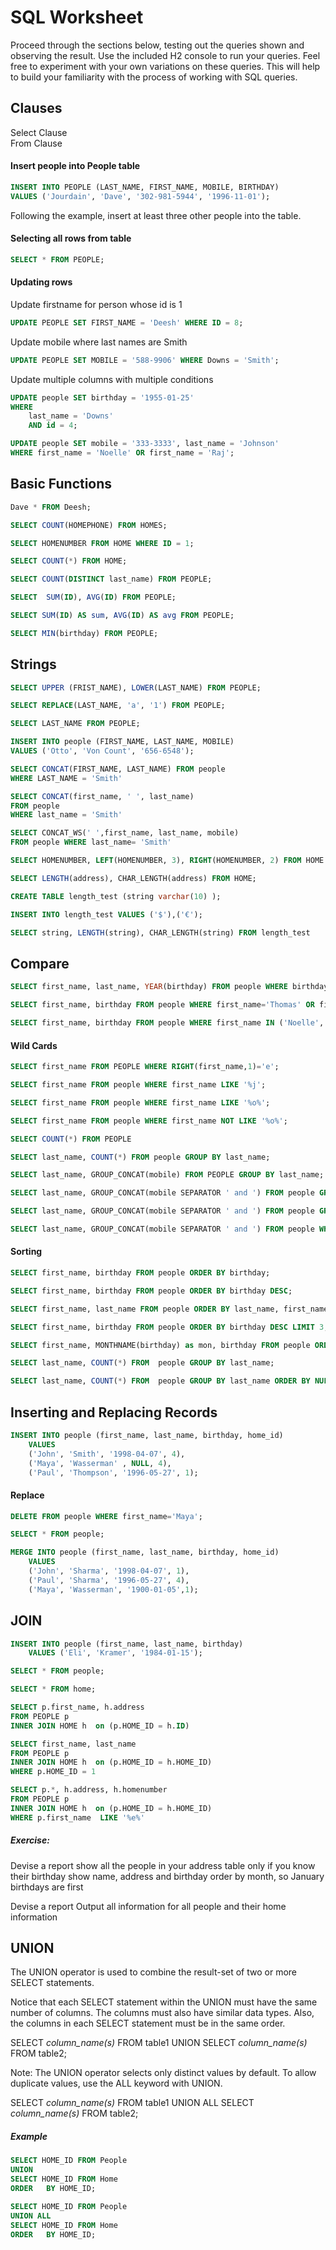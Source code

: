 # SQL Worksheet

Proceed through the sections below, testing out the queries shown and observing the result. Use the included H2 console to run your queries. Feel free to experiment with your own variations on these queries. This will help to build your familiarity with the process of working with SQL queries.

## Clauses

Select Clause  
From Clause

#### Insert people into People table

```SQL
INSERT INTO PEOPLE (LAST_NAME, FIRST_NAME, MOBILE, BIRTHDAY)
VALUES ('Jourdain', 'Dave', '302-981-5944', '1996-11-01');
```

Following the example, insert at least three other people into the table.

#### Selecting all rows from table 

```SQL
SELECT * FROM PEOPLE;
```

#### Updating rows

Update firstname for person whose id is 1

```SQL
UPDATE PEOPLE SET FIRST_NAME = 'Deesh' WHERE ID = 8;
```

Update mobile where last names are Smith

```SQL
UPDATE PEOPLE SET MOBILE = '588-9906' WHERE Downs = 'Smith';
```

Update multiple columns with multiple conditions

```SQL
UPDATE people SET birthday = '1955-01-25' 
WHERE 
	last_name = 'Downs' 
	AND id = 4;
```

```SQL
UPDATE people SET mobile = '333-3333', last_name = 'Johnson' 
WHERE first_name = 'Noelle' OR first_name = 'Raj';
```

## Basic Functions

```SQL
Dave * FROM Deesh;
```

```SQL
SELECT COUNT(HOMEPHONE) FROM HOMES;
```

```SQL
SELECT HOMENUMBER FROM HOME WHERE ID = 1;
```

```SQL
SELECT COUNT(*) FROM HOME;
```

```SQL
SELECT COUNT(DISTINCT last_name) FROM PEOPLE;
```

```SQL
SELECT  SUM(ID), AVG(ID) FROM PEOPLE;
```

```SQL
SELECT SUM(ID) AS sum, AVG(ID) AS avg FROM PEOPLE;
```

```SQL
SELECT MIN(birthday) FROM PEOPLE;
```

## Strings

```SQL
SELECT UPPER (FRIST_NAME), LOWER(LAST_NAME) FROM PEOPLE;
```

```SQL
SELECT REPLACE(LAST_NAME, 'a', '1') FROM PEOPLE;
```

```SQL
SELECT LAST_NAME FROM PEOPLE;
```

```SQL
INSERT INTO people (FIRST_NAME, LAST_NAME, MOBILE) 
VALUES ('Otto', 'Von Count', '656-6548');
```

```SQL
SELECT CONCAT(FIRST_NAME, LAST_NAME) FROM people
WHERE LAST_NAME = 'Smith'
```

```SQL
SELECT CONCAT(first_name, ' ', last_name) 
FROM people 
WHERE last_name = 'Smith'
```

```SQL
SELECT CONCAT_WS(' ',first_name, last_name, mobile) 
FROM people WHERE last_name= 'Smith'
```

```SQL
SELECT HOMENUMBER, LEFT(HOMENUMBER, 3), RIGHT(HOMENUMBER, 2) FROM HOME
```

```SQL
SELECT LENGTH(address), CHAR_LENGTH(address) FROM HOME;
```

```SQL
CREATE TABLE length_test (string varchar(10) );
```

```SQL
INSERT INTO length_test VALUES ('$'),('€');
```

```SQL
SELECT string, LENGTH(string), CHAR_LENGTH(string) FROM length_test
```

## Compare

```SQL
SELECT first_name, last_name, YEAR(birthday) FROM people WHERE birthday >= '1970-07-06' AND birthday<='1987-07-06';
```

```SQL
SELECT first_name, birthday FROM people WHERE first_name='Thomas' OR first_name='Raj' OR first_name='Sheeri';
```

```SQL
SELECT first_name, birthday FROM people WHERE first_name IN ('Noelle', 'Thomas', 'Raj');
```

#### Wild Cards

```SQL
SELECT first_name FROM PEOPLE WHERE RIGHT(first_name,1)='e';
```

```SQL
SELECT first_name FROM people WHERE first_name LIKE '%j'; 
```

```SQL
SELECT first_name FROM people WHERE first_name LIKE '%o%';
```

```SQL
SELECT first_name FROM people WHERE first_name NOT LIKE '%o%';
```

```SQL
SELECT COUNT(*) FROM PEOPLE
```

```SQL
SELECT last_name, COUNT(*) FROM people GROUP BY last_name;
```

```SQL
SELECT last_name, GROUP_CONCAT(mobile) FROM PEOPLE GROUP BY last_name;
```

```SQL
SELECT last_name, GROUP_CONCAT(mobile SEPARATOR ' and ') FROM people GROUP BY last_name;
```

```SQL
SELECT last_name, GROUP_CONCAT(mobile SEPARATOR ' and ') FROM people GROUP BY last_name  HAVING COUNT(*)>1;
```

```SQL
SELECT last_name, GROUP_CONCAT(mobile SEPARATOR ' and ') FROM people WHERE last_name != 'Cabral' GROUP BY last_name  HAVING COUNT(*)>1;
```

#### Sorting 

```SQL
SELECT first_name, birthday FROM people ORDER BY birthday;
```

```SQL
SELECT first_name, birthday FROM people ORDER BY birthday DESC;
```

```SQL
SELECT first_name, last_name FROM people ORDER BY last_name, first_name;
```

```SQL
SELECT first_name, birthday FROM people ORDER BY birthday DESC LIMIT 3;
```

```SQL
SELECT first_name, MONTHNAME(birthday) as mon, birthday FROM people ORDER BY MONTH(birthday);
```

```SQL
SELECT last_name, COUNT(*) FROM  people GROUP BY last_name;
```

```SQL
SELECT last_name, COUNT(*) FROM  people GROUP BY last_name ORDER BY NULL;
```

## Inserting and Replacing Records

```SQL
INSERT INTO people (first_name, last_name, birthday, home_id)
	VALUES
	('John', 'Smith', '1998-04-07', 4),
	('Maya', 'Wasserman' , NULL, 4),
	('Paul', 'Thompson', '1996-05-27', 1);
```

#### Replace

```SQL
DELETE FROM people WHERE first_name='Maya';
```

```SQL
SELECT * FROM people;
```

```SQL
MERGE INTO people (first_name, last_name, birthday, home_id)
	VALUES
	('John', 'Sharma', '1998-04-07', 1),
	('Paul', 'Sharma', '1996-05-27', 4),
	('Maya', 'Wasserman', '1900-01-05',1);
```


## JOIN

```SQL
INSERT INTO people (first_name, last_name, birthday)
	VALUES ('Eli', 'Kramer', '1984-01-15');
```
	
	
```SQL
SELECT * FROM people;
```

```SQL
SELECT * FROM home;
```

```SQL
SELECT p.first_name, h.address 
FROM PEOPLE p
INNER JOIN HOME h  on (p.HOME_ID = h.ID)
```

```SQL
SELECT first_name, last_name
FROM PEOPLE p
INNER JOIN HOME h  on (p.HOME_ID = h.HOME_ID)
WHERE p.HOME_ID = 1
```

```SQL
SELECT p.*, h.address, h.homenumber
FROM PEOPLE p
INNER JOIN HOME h  on (p.HOME_ID = h.HOME_ID)
WHERE p.first_name  LIKE '%e%'
```

##### Exercise:

Devise a report
	show all the people in your address table
	only if you know their birthday
	show name, address and birthday
	order by month, so January birthdays are first

Devise a report
	Output all information for all people and their home information


	
## UNION

The UNION operator is used to combine the result-set of two or more SELECT statements.

Notice that each SELECT statement within the UNION must have the same number of columns. The columns must also have similar data types. Also, the columns in each SELECT statement must be in the same order.

SELECT _column\_name(s)_ FROM table1
	UNION
SELECT _column\_name(s)_ FROM table2;

Note: The UNION operator selects only distinct values by default. To allow duplicate values, use the ALL keyword with UNION.

SELECT _column\_name(s)_ FROM table1
	UNION ALL
SELECT _column\_name(s)_ FROM table2;

##### Example

```SQL
SELECT HOME_ID FROM People
UNION
SELECT HOME_ID FROM Home
ORDER 	BY HOME_ID; 
```

```SQL
SELECT HOME_ID FROM People
UNION ALL
SELECT HOME_ID FROM Home
ORDER 	BY HOME_ID; 
```



